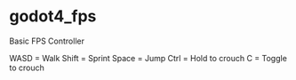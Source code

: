 # godot4_fps
Basic FPS Controller

WASD  = Walk
Shift = Sprint
Space = Jump
Ctrl  = Hold to crouch
C     = Toggle to crouch
